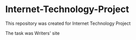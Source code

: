# Internet-Technology-Project
This repository was created for Internet Technology Project

The task was Writers' site

